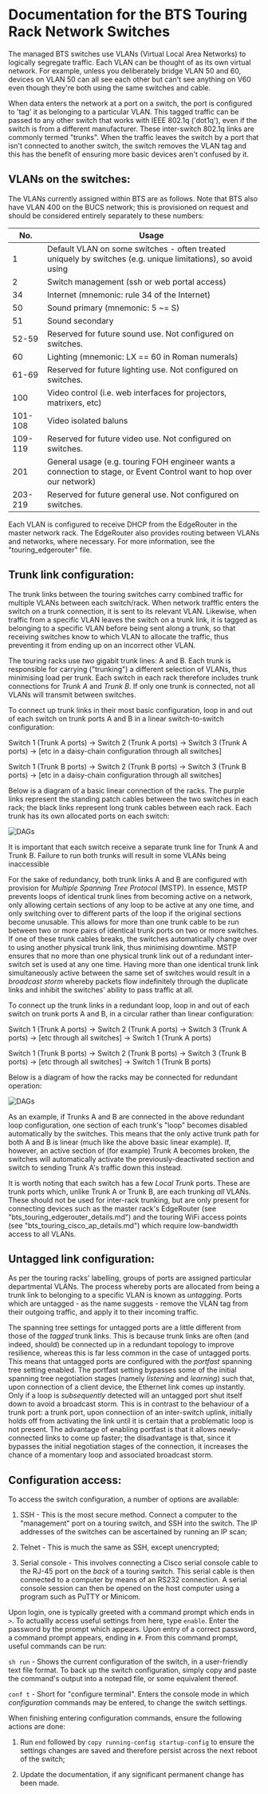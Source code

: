 Documentation for the BTS Touring Rack Network Switches
=======================================================

The managed BTS switches use VLANs (Virtual Local Area Networks) to logically segregate traffic. Each VLAN can be thought of as its own virtual network. For 
example, unless you deliberately bridge VLAN 50 and 60, devices on VLAN 50 can all see each other but can't see anything on V60 even though they're both using
the same switches and cable.

When data enters the network at a port on a switch, the port is configured to 'tag' it as belonging to a particular VLAN. This tagged traffic can be passed 
to any other switch that works with IEEE 802.1q ('dot1q'), even if the switch is from a different manufacturer. These inter-switch 802.1q links are commonly
termed "trunks". When the traffic leaves the switch by a port that isn't connected to another switch, the switch removes the VLAN tag and this has the benefit
of ensuring more basic devices aren't confused by it.

VLANs on the switches:
----------------------

The VLANs currently assigned within BTS are as follows. Note that BTS also have VLAN 400 on the BUCS network; this is provisioned on request and should 
be considered entirely separately to these numbers:

|No.|Usage|
|---|---|
|1|Default VLAN on some switches - often treated uniquely by switches (e.g. unique limitations), so avoid using|
|2|Switch management (ssh or web portal access)|
|34|Internet (mnemonic: rule 34 of the Internet)|
|50|Sound primary (mnemonic: 5 ~= S)|
|51|Sound secondary|
|52-59|Reserved for future sound use. Not configured on switches.|
|60|Lighting (mnemonic: LX == 60 in Roman numerals)|
|61-69|Reserved for future lighting use. Not configured on switches.|
|100|Video control (i.e. web interfaces for projectors, matrixers, etc)|
|101-108|Video isolated baluns|
|109-119|Reserved for future video use. Not configured on switches.|
|201|General usage (e.g. touring FOH engineer wants a connection to stage, or Event Control want to hop over our network)|
|203-219|Reserved for future general use. Not configured on switches.|

Each VLAN is configured to receive DHCP from the EdgeRouter in the master network rack. The EdgeRouter also provides routing between VLANs and 
networks, where necessary. For more information, see the "touring_edgerouter" file.

Trunk link configuration:
-------------------------

The trunk links between the touring switches carry combined traffic for multiple VLANs between each switch/rack. When network trafffic
enters the switch on a trunk connection, it is sent to its relevant VLAN. Likewise, when traffic from a specific VLAN leaves the switch
on a trunk link, it is tagged as belonging to a specific VLAN before being sent along a trunk, so that receiving switches know to which VLAN to allocate 
the traffic, thus preventing it from ending up on an incorrect other VLAN.

The touring racks use _two_ gigabit trunk lines: A and B. Each trunk is responsible for carrying ("trunking") a different selection of VLANs, thus minimising 
load per trunk. Each switch in each rack therefore includes trunk connections for _Trunk A_ and _Trunk B_. If only one trunk is connected, not all VLANs will 
transmit between switches.

To connect up trunk links in their most basic configuration, loop in and out of each switch on trunk ports A and B in a linear switch-to-switch 
configuration:

Switch 1 (Trunk A ports) -> Switch 2 (Trunk A ports) -> Switch 3 (Trunk A ports) -> [etc in a daisy-chain configuration through all switches] 

Switch 1 (Trunk B ports) -> Switch 2 (Trunk B ports) -> Switch 3 (Trunk B ports) -> [etc in a daisy-chain configuration through all switches]

Below is a diagram of a basic linear connection of the racks. The purple links represent the standing patch cables between the two switches in each rack; 
the black links represent long trunk cables between each rack. Each trunk has its own allocated ports on each switch:

 ![DAGs](https://github.com/Laserbeam31/bts-touring-networking-documentation-public/blob/main/linear_network_rack_connection.PNG)

It is important that each switch receive a separate trunk line for Trunk A and Trunk B. Failure to run both trunks will result in some VLANs being
inaccessible

For the sake of redundancy, both trunk links A and B are configured with provision for _Multiple Spanning Tree Protocol_ (MSTP). In essence, MSTP 
prevents loops of identical trunk lines from becoming active on a network, only allowing certain sections of any loop to be active at any one time,
and only switching over to different parts of the loop if the original sections become unusable. This allows for more than one trunk cable to be run
between two or more pairs of identical trunk ports on two or more switches. If one of these trunk cables breaks, the switches automatically change
over to using another physical trunk link, thus minimising downtime. MSTP ensures that no more than one physical trunk link out of a redundant 
inter-switch set is used at any one time. Having more than one identical trunk link simultaneously active between the same set of switches would
result in a _broadcast storm_ whereby packets flow indefinitely through the duplicate links and inhibit the switches' ability to pass traffic at all.

To connect up the trunk links in a redundant loop, loop in and out of each switch on trunk ports A and B, in a circular rather than linear
configuration:

Switch 1 (Trunk A ports) -> Switch 2 (Trunk A ports) -> Switch 3 (Trunk A ports) -> [etc through all switches] -> Switch 1 (Trunk A ports) 

Switch 1 (Trunk B ports) -> Switch 2 (Trunk B ports) -> Switch 3 (Trunk B ports) -> [etc through all switches] -> Switch 1 (Trunk B ports)

Below is a diagram of how the racks may be connected for redundant operation:

 ![DAGs](https://github.com/Laserbeam31/bts-touring-networking-documentation-public/blob/main/redundant_network_rack_connection.PNG)

As an example, if Trunks A and B are connected in the above redundant loop configuration, one section of each trunk's "loop" becomes disabled automatically 
by the switches. This means that the only active trunk path for both A and B is linear (much like the above basic linear example). If, however, an active 
section of (for example) Trunk A becomes broken, the switches will automatically activate the previously-deactivated section and switch to sending Trunk 
A's traffic down this instead.

It is worth noting that each switch has a few _Local Trunk_ ports. These are trunk ports which, unlike Trunk A or Trunk B, are each trunking _all_ VLANs. 
These should not be used for inter-rack trunking, but are only present for connecting devices such as the master rack's EdgeRouter (see
"bts_touring_edgerouter_details.md") and the touring WiFi access points (see "bts_touring_cisco_ap_details.md") which require low-bandwidth access to all 
VLANs.

Untagged link configuration:
----------------------------

As per the touring racks' labelling, groups of ports are assigned particular departmental VLANs. The process whereby ports are allocated from being a
trunk link to belonging to a specific VLAN is known as _untagging_. Ports which are untagged - as the name suggests - remove the VLAN tag from their
outgoing traffic, and apply it to their incoming traffic.

The spanning tree settings for untagged ports are a little different from those of the _tagged_ trunk links. This is because trunk links are often (and 
indeed, should) be connected up in a redundant topology to improve resilience, whereas this is far less common in the case of untagged ports. This means 
that untagged ports are configured with the _portfast_ spanning tree setting enabled. The portfast setting bypasses some of the initial spanning tree 
negotiation stages (namely _listening_ and _learning_) such that, upon connection of a client device, the Ethernet link comes up instantly. Only if a loop is 
_subsequently_ detected will an untagged port shut itself down to avoid a broadcast storm. This is in contrast to the behaviour of a trunk port: a trunk 
port, upon connectiion of an inter-switch uplink, initially holds off from activating the link until it is certain that a problematic loop is not 
present. The advantage of enabling portfast is that it allows newly-connected links to come up faster; the disadvantage is that, since it bypasses the 
initial negotiation stages of the connection, it increases the chance of a momentary loop and associated broadcast storm.

Configuration access:
---------------------

To access the switch configuration, a number of options are available:

1. SSH            - This is the most secure method. Connect a computer to the "management" port on a touring switch, and SSH into the switch. The IP
                    addresses of the switches can be ascertained by running an IP scan;
         
3. Telnet         - This is much the same as SSH, except unencrypted;

4. Serial console - This involves connecting a Cisco serial console cable to the RJ-45 port on the _back_ of a touring switch. This serial cable is then
                    connected to a computer by means of an RS232 connection. A serial console session can then be opened on the host computer
                    using a program such as PuTTY or Minicom.
                    
Upon login, one is typically greeted with a command prompt which ends in `>`. To actuallly access useful settings from here, type `enable`.
Enter the password by the prompt which appears. Upon entry of a correct password, a command prompt appears, ending in `#`. From this command
prompt, useful commands can be run:

`sh run`          - Shows the current configuration of the switch, in a user-friendly text file format. To back up the switch configuration, simply copy                                          and paste the command's output into a notepad file, or some equivalent thereof.
           
 `conf t`         - Short for "configure terminal". Enters the console mode in which _configuration_ commands may be entered, to change the switch
                    settings.
                    
When finishing entering configuration commands, ensure the following actions are done:

1. Run `end` followed by `copy running-config startup-config` to ensure the settings changes are saved and therefore persist across the next reboot of the switch;

2. Update the documentation, if any significant permanent change has been made.
